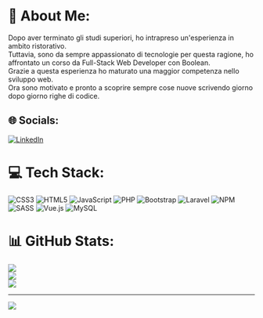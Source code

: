 # 💫 About Me:
Dopo aver terminato gli studi superiori, ho intrapreso un'esperienza in ambito ristorativo.<br>Tuttavia, sono da sempre appassionato di tecnologie per questa ragione, ho affrontato un corso da Full-Stack Web Developer con Boolean.<br>Grazie a questa esperienza ho maturato una maggior competenza nello sviluppo web.<br>Ora sono motivato e pronto a scoprire sempre cose nuove scrivendo giorno dopo giorno righe di codice.


## 🌐 Socials:
[![LinkedIn](https://img.shields.io/badge/LinkedIn-%230077B5.svg?logo=linkedin&logoColor=white)](https://linkedin.com/in/matteosusanna/) 

# 💻 Tech Stack:
![CSS3](https://img.shields.io/badge/css3-%231572B6.svg?style=for-the-badge&logo=css3&logoColor=white) ![HTML5](https://img.shields.io/badge/html5-%23E34F26.svg?style=for-the-badge&logo=html5&logoColor=white) ![JavaScript](https://img.shields.io/badge/javascript-%23323330.svg?style=for-the-badge&logo=javascript&logoColor=%23F7DF1E) ![PHP](https://img.shields.io/badge/php-%23777BB4.svg?style=for-the-badge&logo=php&logoColor=white) ![Bootstrap](https://img.shields.io/badge/bootstrap-%23563D7C.svg?style=for-the-badge&logo=bootstrap&logoColor=white) ![Laravel](https://img.shields.io/badge/laravel-%23FF2D20.svg?style=for-the-badge&logo=laravel&logoColor=white) ![NPM](https://img.shields.io/badge/NPM-%23000000.svg?style=for-the-badge&logo=npm&logoColor=white) ![SASS](https://img.shields.io/badge/SASS-hotpink.svg?style=for-the-badge&logo=SASS&logoColor=white) ![Vue.js](https://img.shields.io/badge/vuejs-%2335495e.svg?style=for-the-badge&logo=vuedotjs&logoColor=%234FC08D) ![MySQL](https://img.shields.io/badge/mysql-%2300f.svg?style=for-the-badge&logo=mysql&logoColor=white)
# 📊 GitHub Stats:
![](https://github-readme-stats.vercel.app/api?username=MatteoSusanna&theme=merko&hide_border=false&include_all_commits=false&count_private=false)<br/>
![](https://github-readme-streak-stats.herokuapp.com/?user=MatteoSusanna&theme=merko&hide_border=false)<br/>
![](https://github-readme-stats.vercel.app/api/top-langs/?username=MatteoSusanna&theme=merko&hide_border=false&include_all_commits=false&count_private=false&layout=compact)

---
[![](https://visitcount.itsvg.in/api?id=MatteoSusanna&icon=1&color=3)](https://visitcount.itsvg.in)

<!-- Proudly created with GPRM ( https://gprm.itsvg.in ) -->

